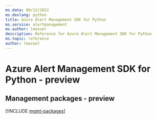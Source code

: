 ```yaml
---
ms.data: 09/12/2022
ms.devlang: python
title: Azure Alert Management SDK for Python
ms.service: alertmanagement
ms.author: lmazuel
description: Reference for Azure Alert Management SDK for Python
ms.topic: reference
author: lmazuel
---
```

# Azure Alert Management SDK for Python - preview

## Management packages - preview
[!INCLUDE [mgmt-packages](alert-management-mgmt-index.md)]